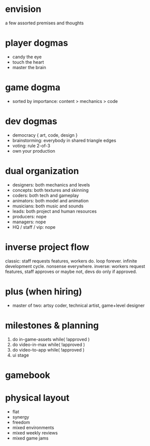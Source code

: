 # envision
a few assorted premises and thoughts

# player dogmas
- candy the eye
- touch the heart
- master the brain

# game dogma
- sorted by importance: content > mechanics > code

# dev dogmas
- democracy { art, code, design }
- brainstorming: everybody in shared triangle edges 
- voting: rule 2-of-3 
- own your production

# dual organization
- designers: both mechanics and levels
- concepts: both textures and skinning
- coders: both tech and gameplay
- animators: both model and animation
- musicians: both music and sounds
- leads: both project and human resources
- producers: nope
- managers: nope
- HQ / staff / vip: nope

# inverse project flow
classic: staff requests features, workers do. loop forever. infinite development cycle. nonsense everywhere.
inverse: workers request features, staff approves or maybe not, devs do only if approved.

# plus (when hiring)
- master of two: artsy coder, technical artist, game+level designer

# milestones & planning
1. do in-game-assets while( !approved )
1. do video-in-max while( !approved )
1. do video-to-app while( !approved )
1. ui stage

# gamebook

# physical layout
- flat
- synergy
- freedom
- mixed environments
- mixed weekly reviews
- mixed game jams

